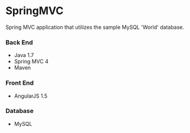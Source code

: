 # SpringMVC
Spring MVC application that utilizes the sample MySQL 'World' database.

### Back End
* Java 1.7
* Spring MVC 4
* Maven

### Front End
* AngularJS 1.5

### Database
* MySQL
